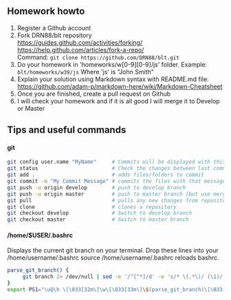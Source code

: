 ## Homework howto

1. Register a Github account
2. Fork DRN88/blt repository  
https://guides.github.com/activities/forking/  
https://help.github.com/articles/fork-a-repo/  
Command:
```git clone https://github.com/DRN88/blt.git```
3. Do your homework in 'homeworks/w[0-9][0-9]/js' folder. Example:
```blt/homeworks/w39/js``` Where 'js' is "John Smith"
4. Explain your solution using Markdown syntax with README.md file:   https://github.com/adam-p/markdown-here/wiki/Markdown-Cheatsheet
5. Once you are finished, create a pull request on Github
6. I will check your homework and if it is all good I will merge it to Develop or Master


## Tips and useful commands
#### git
```bash
git config user.name "MyName"     # Commits will be displayed with this uploader name
git status                        # Check the changes between last commit vs newer changes
git add .                         # adds files/folders to commit
git commit -m "My Commit Message" # commits the files with that message
git push -u origin develop        # push to develop branch
git push -u origin master         # push to master branch (but use merge from develop instead)
git pull                          # pulls any new changes from repository
git clone                         # clones a repository
git checkout develop              # Switch to develop branch
git checkout master               # Switch to master branch
```
#### /home/$USER/.bashrc
Displays the current git branch on your terminal. Drop these lines into your /home/username/.bashrc
source /home/username/.bashrc reloads bashrc.
```bash
parse_git_branch() {
     git branch 2> /dev/null | sed -e '/^[^*]/d' -e 's/* \(.*\)/ (\1)/'
}
export PS1="\u@\h \[\033[32m\]\w\[\033[33m\]\$(parse_git_branch)\[\033[00m\] $ "
```
